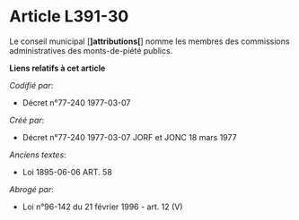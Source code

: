 # Article L391-30

Le conseil municipal [**]attributions[**] nomme les membres des commissions administratives des monts-de-piété publics.

**Liens relatifs à cet article**

_Codifié par_:

  - Décret n°77-240 1977-03-07

_Créé par_:

  - Décret n°77-240 1977-03-07 JORF et JONC 18 mars 1977

_Anciens textes_:

  - Loi   1895-06-06 ART. 58

_Abrogé par_:

  - Loi n°96-142 du 21 février 1996 - art. 12 (V)
